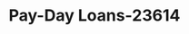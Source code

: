 ---
f_zip-code: 67601
f_state-code: KS
title: Pay-Day Loans-23614
f_phone: 785-628-2600
f_city-only: Hays
f_address: 1407 Vine Street Hays
f_location-unique-id: '23614'
slug: pay-day-loans-23614
updated-on: '2024-05-30T13:46:58.046Z'
created-on: '2024-05-30T13:36:59.803Z'
published-on: '2024-05-30T13:54:32.469Z'
f_city-state: cms/city/hays-ks.md
f_company: cms/company/pay-day-loans.md
f_state: cms/state/kansas.md
layout: '[payday-loan].html'
tags: payday-loan
---